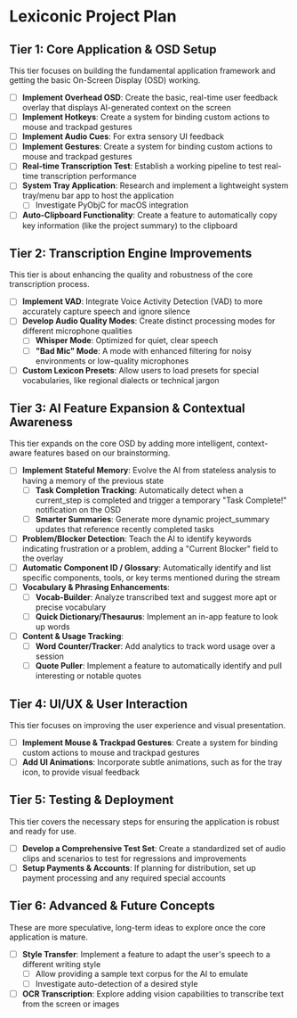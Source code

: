 # Lexiconic Project Plan

## Tier 1: Core Application & OSD Setup

This tier focuses on building the fundamental application framework and getting the basic On-Screen Display (OSD) working.

- [ ] **Implement Overhead OSD**: Create the basic, real-time user feedback overlay that displays AI-generated context on the screen
- [ ] **Implement Hotkeys**: Create a system for binding custom actions to mouse and trackpad gestures
- [ ] **Implement Audio Cues**: For extra sensory UI feedback
- [ ] **Implement Gestures**: Create a system for binding custom actions to mouse and trackpad gestures
- [ ] **Real-time Transcription Test**: Establish a working pipeline to test real-time transcription performance
- [ ] **System Tray Application**: Research and implement a lightweight system tray/menu bar app to host the application
  - [ ] Investigate PyObjC for macOS integration
- [ ] **Auto-Clipboard Functionality**: Create a feature to automatically copy key information (like the project summary) to the clipboard

## Tier 2: Transcription Engine Improvements

This tier is about enhancing the quality and robustness of the core transcription process.

- [ ] **Implement VAD**: Integrate Voice Activity Detection (VAD) to more accurately capture speech and ignore silence
- [ ] **Develop Audio Quality Modes**: Create distinct processing modes for different microphone qualities
  - [ ] **Whisper Mode**: Optimized for quiet, clear speech
  - [ ] **"Bad Mic" Mode**: A mode with enhanced filtering for noisy environments or low-quality microphones
- [ ] **Custom Lexicon Presets**: Allow users to load presets for special vocabularies, like regional dialects or technical jargon

## Tier 3: AI Feature Expansion & Contextual Awareness

This tier expands on the core OSD by adding more intelligent, context-aware features based on our brainstorming.

- [ ] **Implement Stateful Memory**: Evolve the AI from stateless analysis to having a memory of the previous state
  - [ ] **Task Completion Tracking**: Automatically detect when a current_step is completed and trigger a temporary "Task Complete!" notification on the OSD
  - [ ] **Smarter Summaries**: Generate more dynamic project_summary updates that reference recently completed tasks
- [ ] **Problem/Blocker Detection**: Teach the AI to identify keywords indicating frustration or a problem, adding a "Current Blocker" field to the overlay
- [ ] **Automatic Component ID / Glossary**: Automatically identify and list specific components, tools, or key terms mentioned during the stream
- [ ] **Vocabulary & Phrasing Enhancements**:
  - [ ] **Vocab-Builder**: Analyze transcribed text and suggest more apt or precise vocabulary
  - [ ] **Quick Dictionary/Thesaurus**: Implement an in-app feature to look up words
- [ ] **Content & Usage Tracking**:
  - [ ] **Word Counter/Tracker**: Add analytics to track word usage over a session
  - [ ] **Quote Puller**: Implement a feature to automatically identify and pull interesting or notable quotes

## Tier 4: UI/UX & User Interaction

This tier focuses on improving the user experience and visual presentation.

- [ ] **Implement Mouse & Trackpad Gestures**: Create a system for binding custom actions to mouse and trackpad gestures
- [ ] **Add UI Animations**: Incorporate subtle animations, such as for the tray icon, to provide visual feedback

## Tier 5: Testing & Deployment

This tier covers the necessary steps for ensuring the application is robust and ready for use.

- [ ] **Develop a Comprehensive Test Set**: Create a standardized set of audio clips and scenarios to test for regressions and improvements
- [ ] **Setup Payments & Accounts**: If planning for distribution, set up payment processing and any required special accounts

## Tier 6: Advanced & Future Concepts

These are more speculative, long-term ideas to explore once the core application is mature.

- [ ] **Style Transfer**: Implement a feature to adapt the user's speech to a different writing style
  - [ ] Allow providing a sample text corpus for the AI to emulate
  - [ ] Investigate auto-detection of a desired style
- [ ] **OCR Transcription**: Explore adding vision capabilities to transcribe text from the screen or images